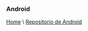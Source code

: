 ### Android

[Home](https://profesantiago.github.io) \ [Repositorio de Android](https://github.com/ProfeSantiago/Android-Java)
